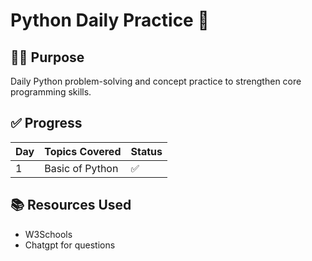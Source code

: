 # Python Daily Practice 🚀

## 👨‍💻 Purpose
Daily Python problem-solving and concept practice to strengthen core programming skills.

## ✅ Progress

| Day | Topics Covered           | Status |
|-----|--------------------------|--------|
| 1   | Basic of Python          | ✅     |

## 📚 Resources Used
- W3Schools
- Chatgpt for questions
